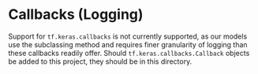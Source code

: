 # Callbacks (Logging)

Support for `tf.keras.callbacks` is not currently supported, as our models use the subclassing method and requires
finer granularity of logging than these callbacks readily offer. Should `tf.keras.callbacks.Callback` objects be added
to this project, they should be in this directory.
